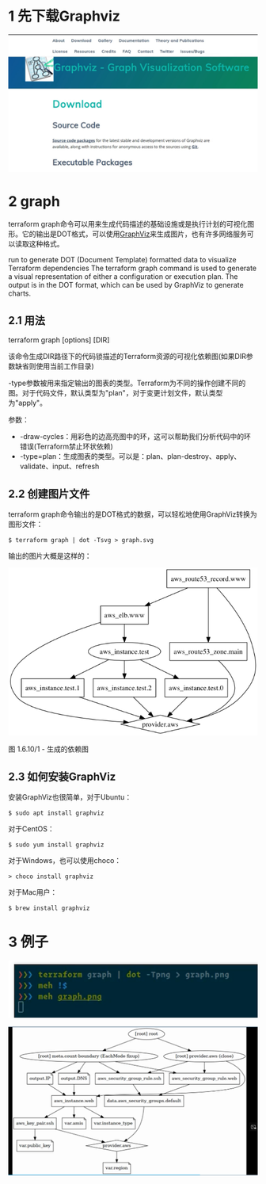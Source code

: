 
# 1 先下载Graphviz 

![](image/Pasted%20image%2020231117225921.png)

# 2 graph

terraform graph命令可以用来生成代码描述的基础设施或是执行计划的可视化图形。它的输出是DOT格式，可以使用[GraphViz](http://www.graphviz.org/)来生成图片，也有许多网络服务可以读取这种格式。

run to generate DOT (Document Template) formatted data to visualize Terraform dependencies
The terraform graph command is used to generate a visual representation of either a configuration or execution plan. The output is in the DOT format, which can be used by GraphViz to generate charts.

## 2.1 用法

terraform graph [options] [DIR]

该命令生成DIR路径下的代码锁描述的Terraform资源的可视化依赖图(如果DIR参数缺省则使用当前工作目录)

-type参数被用来指定输出的图表的类型。Terraform为不同的操作创建不同的图。对于代码文件，默认类型为"plan"，对于变更计划文件，默认类型为"apply"。

参数：
- -draw-cycles：用彩色的边高亮图中的环，这可以帮助我们分析代码中的环错误(Terraform禁止环状依赖)
- -type=plan：生成图表的类型。可以是：plan、plan-destroy、apply、validate、input、refresh

## 2.2 创建图片文件

terraform graph命令输出的是DOT格式的数据，可以轻松地使用GraphViz转换为图形文件：

```
$ terraform graph | dot -Tsvg > graph.svg
```

输出的图片大概是这样的：

![生成的依赖图](https://raw.githubusercontent.com/lonegunmanb/introduction-to-terraform-pic/master/2020-11-25/1606272727693-image.png)

图 1.6.10/1 - 生成的依赖图

## 2.3 如何安装GraphViz

安装GraphViz也很简单，对于Ubuntu：

```
$ sudo apt install graphviz
```

对于CentOS：

```
$ sudo yum install graphviz
```

对于Windows，也可以使用choco：

```
> choco install graphviz
```

对于Mac用户：

```
$ brew install graphviz
```


# 3 例子

![](image/Pasted%20image%2020231117230003.png)


![](image/Pasted%20image%2020231117230016.png)

